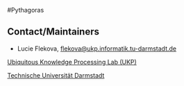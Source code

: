 #Pythagoras


Contact/Maintainers
-----------
* Lucie Flekova, flekova@ukp.informatik.tu-darmstadt.de

[Ubiquitous Knowledge Processing Lab (UKP)](https://www.ukp.tu-darmstadt.de)

[Technische Universität Darmstadt](http://www.tu-darmstadt.de/index.en.jsp)
